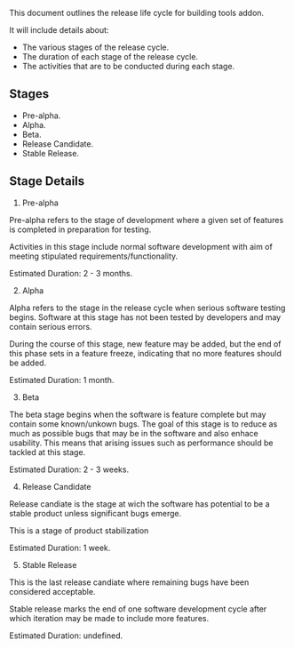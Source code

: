 This document outlines the release life cycle for building tools addon.

It will include details about:
- The various stages of the release cycle.
- The duration of each stage of the release cycle.
- The activities that are to be conducted during each stage.


## Stages

- Pre-alpha.
- Alpha.
- Beta.
- Release Candidate.
- Stable Release.

## Stage Details

1. Pre-alpha

Pre-alpha refers to the stage of development where a given set of features is completed
in preparation for testing.

Activities in this stage include normal software development with aim of meeting stipulated
requirements/functionality.

Estimated Duration: 2 - 3 months.

2. Alpha

Alpha refers to the stage in the release cycle when serious software testing begins.
Software at this stage has not been tested by developers and may contain serious errors.

During the course of this stage, new feature may be added, but the end of this phase
sets in a feature freeze, indicating that no more features should be added.

Estimated Duration: 1 month.

3. Beta

The beta stage begins when the software is feature complete but may contain some known/unkown bugs.
The goal of this stage is to reduce as much as possible bugs that may be in the software and
also enhace usability. This means that arising issues such as performance should be tackled at this
stage.

Estimated Duration: 2 - 3 weeks.

4. Release Candidate

Release candiate is the stage at wich the software has potential to be a stable product unless
significant bugs emerge.

This is a stage of product stabilization

Estimated Duration: 1 week.

5. Stable Release

This is the last release candiate where remaining bugs have been considered acceptable.

Stable release marks the end of one software development cycle after which iteration may be made to include more
features.

Estimated Duration: undefined.